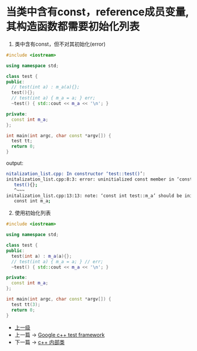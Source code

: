 # 当类中含有const，reference成员变量,其构造函数都需要初始化列表

1. 类中含有const，但不对其初始化(error)
```c++
#include <iostream>

using namespace std;

class test {
public:
  // test(int a) : m_a(a){};
  test(){};
  // test(int a) { m_a = a; } err;
  ~test() { std::cout << m_a << '\n'; }

private:
  const int m_a;
};

int main(int argc, char const *argv[]) {
  test tt;
  return 0;
}

```

output:
```sh
nitalization_list.cpp: In constructor ‘test::test()’:
initalization_list.cpp:8:3: error: uninitialized const member in ‘const int’ [-fpermissive]
   test(){};
   ^~~~
initalization_list.cpp:13:13: note: ‘const int test::m_a’ should be initialized
   const int m_a;
```

2. 使用初始化列表
```c++
#include <iostream>

using namespace std;

class test {
public:
  test(int a) : m_a(a){};
  // test(int a) { m_a = a; } // err;
  ~test() { std::cout << m_a << '\n'; }

private:
  const int m_a;
};

int main(int argc, char const *argv[]) {
  test tt(3);
  return 0;
}

```
- [上一级](README.md)
- 上一篇 -> [Google c++ test framework](google_test_framework.md)
- 下一篇 -> [c++ 内部类](inner_class.md)
